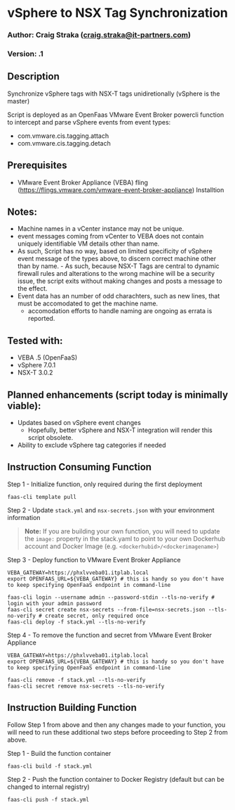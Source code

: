 # vSphere to NSX Tag Synchronization

### Author: Craig Straka (craig.straka@it-partners.com)
### Version: .1

## Description
Synchronize vSphere tags with NSX-T tags unidiretionally (vSphere is the master)
	
Script is deployed as an OpenFaas VMware Event Broker powercli function to intercept and parse vSphere events from event types:
- com.vmware.cis.tagging.attach
- com.vmware.cis.tagging.detach

## Prerequisites
- VMware Event Broker Appliance (VEBA) fling (https://flings.vmware.com/vmware-event-broker-appliance) Installtion

## Notes:
- Machine names in a vCenter instance may not be unique.
- event messages coming from vCenter to VEBA does not contain uniquely identifiable VM details other than name.
- As such, Script has no way, based on limited specificity of vSphere event message of the types above, to discern correct machine other than by name.
		- As such, because NSX-T Tags are central to dynamic firewall rules and alterations to the wrong machine will be a security issue, the script exits without making changes and posts a message to the effect.
- Event data has an number of odd charachters, such as new lines, that must be accomodated to get the machine name.  
	- accomodation efforts to handle naming are ongoing as errata is reported.

## Tested with:
- VEBA .5 (OpenFaaS)
- vSphere 7.0.1
- NSX-T 3.0.2

## Planned enhancements (script today is minimally viable):
- Updates based on vSphere event changes
	- Hopefully, better vSphere and NSX-T integration will render this script obsolete.
- Ability to exclude vSphere tag categories if needed

## Instruction Consuming Function

Step 1 - Initialize function, only required during the first deployment

```
faas-cli template pull
```

Step 2 - Update `stack.yml` and `nsx-secrets.json` with your environment information

> **Note:** If you are building your own function, you will need to update the `image:` property in the stack.yaml to point to your own Dockerhub account and Docker Image (e.g. `<dockerhubid>/<dockerimagename>`)

Step 3 - Deploy function to VMware Event Broker Appliance

```
VEBA_GATEWAY=https://phxlvveba01.itplab.local
export OPENFAAS_URL=${VEBA_GATEWAY} # this is handy so you don't have to keep specifying OpenFaaS endpoint in command-line

faas-cli login --username admin --password-stdin --tls-no-verify # login with your admin password
faas-cli secret create nsx-secrets --from-file=nsx-secrets.json --tls-no-verify # create secret, only required once
faas-cli deploy -f stack.yml --tls-no-verify
```

Step 4 - To remove the function and secret from VMware Event Broker Appliance

```
VEBA_GATEWAY=https://phxlvveba01.itplab.local
export OPENFAAS_URL=${VEBA_GATEWAY} # this is handy so you don't have to keep specifying OpenFaaS endpoint in command-line

faas-cli remove -f stack.yml --tls-no-verify
faas-cli secret remove nsx-secrets --tls-no-verify
```

## Instruction Building Function

Follow Step 1 from above and then any changes made to your function, you will need to run these additional two steps before proceeding to Step 2 from above.

Step 1 - Build the function container

```
faas-cli build -f stack.yml
```

Step 2 - Push the function container to Docker Registry (default but can be changed to internal registry)

```
faas-cli push -f stack.yml
```
